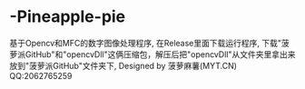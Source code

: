 # -Pineapple-pie
基于Opencv和MFC的数字图像处理程序,
在Release里面下载运行程序,
下载"菠萝派GitHub"和"opencvDll"这俩压缩包，解压后把"opencvDll"从文件夹里拿出来放到"菠萝派GitHub"文件夹下,
Designed by 菠萝麻薯(MYT.CN)
QQ:2062765259
